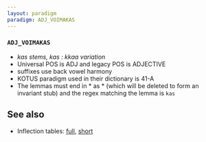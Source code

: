 ```yaml
---
layout: paradigm
paradigm: ADJ_VOIMAKAS
---
```

### ` ADJ_VOIMAKAS `

* _kas stems, kas : kkaa variation_
* Universal POS is ADJ and legacy POS is ADJECTIVE
* suffixes use back vowel harmony
* KOTUS paradigm used in their dictionary is 41-A
* The lemmas must end in * as * (which will be deleted to form an invariant stub) and the regex matching the lemma is ` kas `

## See also

* Inflection tables: [full](gen/V/voimakas.html), [short](gen/V/voimakas_wikt.html)

